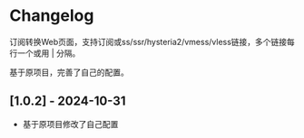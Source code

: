 # Changelog

订阅转换Web页面，支持订阅或ss/ssr/hysteria2/vmess/vless链接，多个链接每行一个或用 | 分隔。

基于原项目，完善了自己的配置。

## [1.0.2] - 2024-10-31

- 基于原项目修改了自己配置
